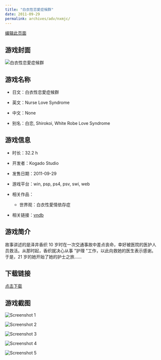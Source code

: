 ```yaml
---
title: "白衣性恋愛症候群"
date: 2011-09-29
permalink: archives/adv/nxmjc/
---
```

[编辑此页面](https://github.com/ACG-3/ADV3-source/blob/main/source/_posts/%E7%99%BD%E8%A1%A3%E6%80%A7%E6%81%8B%E6%84%9B%E7%97%87%E5%80%99%E7%BE%A4.md)

## 游戏封面

![白衣性恋愛症候群](https://pan.timero.xyz/d/onedrive/img_lib_001/%E7%99%BD%E8%A1%A3%E6%80%A7%E6%81%8B%E6%84%9B%E7%97%87%E5%80%99%E7%BE%A4_cover.avif)


## 游戏名称

- 日文：白衣性恋愛症候群
- 英文：Nurse Love Syndrome
- 中文：None

- 别名：白恋, Shirokoi, White Robe Love Syndrome


## 游戏信息

- 时长：32.2 h
- 开发者：Kogado Studio
- 发售日期：2011-09-29
- 游戏平台：win, psp, ps4, psv, swi, web
- 相关作品：
   - 世界观：白衣性愛情依存症

- 相关链接：[vndb](https://vndb.org/v7301)


## 游戏简介

故事讲述的是泽井香织 10 岁时在一次交通事故中差点丧命，幸好被医院的医护人员救活。从那时起，香织就决心从事 "护理 "工作，以此向救她的医生表示感谢。  于是，21 岁的她开始了她的护士之旅......


## 下载链接

[点击下载](https://pan.timero.xyz/onedrive/adv_lib_001/%E7%99%BD%E8%A1%A3%E6%80%A7%E6%81%8B%E6%84%9B%E7%97%87%E5%80%99%E7%BE%A4)


## 游戏截图


![Screenshot 1](https://pan.timero.xyz/d/onedrive/img_lib_001/%E7%99%BD%E8%A1%A3%E6%80%A7%E6%81%8B%E6%84%9B%E7%97%87%E5%80%99%E7%BE%A4_Screenshot_1.avif)

![Screenshot 2](https://pan.timero.xyz/d/onedrive/img_lib_001/%E7%99%BD%E8%A1%A3%E6%80%A7%E6%81%8B%E6%84%9B%E7%97%87%E5%80%99%E7%BE%A4_Screenshot_2.avif)

![Screenshot 3](https://pan.timero.xyz/d/onedrive/img_lib_001/%E7%99%BD%E8%A1%A3%E6%80%A7%E6%81%8B%E6%84%9B%E7%97%87%E5%80%99%E7%BE%A4_Screenshot_3.avif)

![Screenshot 4](https://pan.timero.xyz/d/onedrive/img_lib_001/%E7%99%BD%E8%A1%A3%E6%80%A7%E6%81%8B%E6%84%9B%E7%97%87%E5%80%99%E7%BE%A4_Screenshot_4.avif)

![Screenshot 5](https://pan.timero.xyz/d/onedrive/img_lib_001/%E7%99%BD%E8%A1%A3%E6%80%A7%E6%81%8B%E6%84%9B%E7%97%87%E5%80%99%E7%BE%A4_Screenshot_5.avif)

